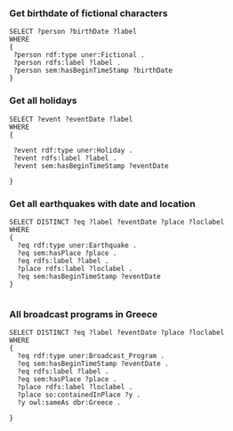 ### Get birthdate of fictional characters

```
SELECT ?person ?birthDate ?label
WHERE
{
 ?person rdf:type uner:Fictional .
 ?person rdfs:label ?label .
 ?person sem:hasBeginTimeStamp ?birthDate
}
```

### Get all holidays 
```
SELECT ?event ?eventDate ?label
WHERE
{
  
 ?event rdf:type uner:Holiday .
 ?event rdfs:label ?label .
 ?event sem:hasBeginTimeStamp ?eventDate
        
}
```

### Get all earthquakes with date and location
```
SELECT DISTINCT ?eq ?label ?eventDate ?place ?loclabel
WHERE
{
  ?eq rdf:type uner:Earthquake .
  ?eq sem:hasPlace ?place .
  ?eq rdfs:label ?label .
  ?place rdfs:label ?loclabel .
  ?eq sem:hasBeginTimeStamp ?eventDate
} 


```
### All broadcast programs in Greece
```
SELECT DISTINCT ?eq ?label ?eventDate ?place ?loclabel
WHERE
{
  ?eq rdf:type uner:Broadcast_Program .
  ?eq sem:hasBeginTimeStamp ?eventDate .
  ?eq rdfs:label ?label .
  ?eq sem:hasPlace ?place .
  ?place rdfs:label ?loclabel .
  ?place so:containedInPlace ?y .
  ?y owl:sameAs dbr:Greece .
 
} 
```
